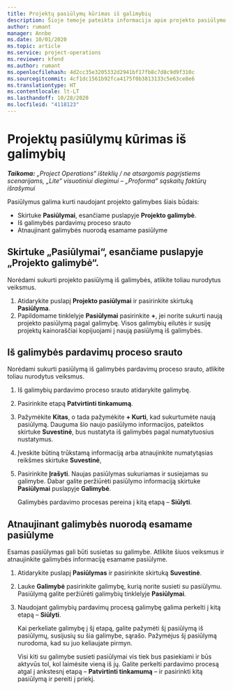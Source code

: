 ```yaml
---
title: Projektų pasiūlymų kūrimas iš galimybių
description: Šioje temoje pateikta informacija apie projekto pasiūlymo kūrimą iš galimybės.
author: rumant
manager: Annbe
ms.date: 10/01/2020
ms.topic: article
ms.service: project-operations
ms.reviewer: kfend
ms.author: rumant
ms.openlocfilehash: 4d2cc35e3205332d2941bf17fb8c7d8c9d9f310c
ms.sourcegitcommit: 4cf1dc1561b92fca4175f0b3813133c5e63ce8e6
ms.translationtype: HT
ms.contentlocale: lt-LT
ms.lasthandoff: 10/28/2020
ms.locfileid: "4118123"
---
```

# <a name="create-project-quotes-from-opportunities"></a>Projektų pasiūlymų kūrimas iš galimybių

_**Taikoma:** „Project Operations“ išteklių / ne atsargomis pagrįstiems scenarijams, „Lite“ visuotiniui diegimui – „Proforma“ sąskaitų faktūrų išrašymui_

Pasiūlymus galima kurti naudojant projekto galimybes šiais būdais:

- Skirtuke **Pasiūlymai**, esančiame puslapyje **Projekto galimybė**.
- Iš galimybės pardavimų proceso srauto
- Atnaujinant galimybės nuorodą esamame pasiūlyme

## <a name="from-the-quotes-tab-of-the-project-opportunity-page"></a>Skirtuke „Pasiūlymai“, esančiame puslapyje „Projekto galimybė“.

Norėdami sukurti projekto pasiūlymą iš galimybės, atlikite toliau nurodytus veiksmus.

1. Atidarykite puslapį **Projekto pasiūlymai** ir pasirinkite skirtuką **Pasiūlyma**. 
2. Papildomame tinklelyje **Pasiūlymai** pasirinkite **+**, jei norite sukurti naują projekto pasiūlymą pagal galimybę. Visos galimybių eilutės ir susiję projektų kainoraščiai kopijuojami į naują pasiūlymą iš galimybės.

## <a name="from-the-opportunity-sales-process-flow"></a>Iš galimybės pardavimų proceso srauto

Norėdami sukurti pasiūlymą iš galimybės pardavimų proceso srauto, atlikite toliau nurodytus veiksmus.

1. Iš galimybių pardavimo proceso srauto atidarykite galimybę.
2. Pasirinkite etapą **Patvirtinti tinkamumą**. 
3. Pažymėkite **Kitas**, o tada pažymėkite **+ Kurti**, kad sukurtumėte naują pasiūlymą. Dauguma šio naujo pasiūlymo informacijos, pateiktos skirtuke **Suvestinė**, bus nustatyta iš galimybės pagal numatytuosius nustatymus. 
4. Įveskite būtiną trūkstamą informaciją arba atnaujinkite numatytąsias reikšmes skirtuke **Suvestinė**,
5. Pasirinkite **Įrašyti**. Naujas pasiūlymas sukuriamas ir susiejamas su galimybe. Dabar galite peržiūrėti pasiūlymo informaciją skirtuke **Pasiūlymai** puslapyje **Galimybė**. 

   Galimybės pardavimo procesas pereina į kitą etapą – **Siūlyti**.


## <a name="by-updating-the-opportunity-reference-on-an-existing-quote"></a>Atnaujinant galimybės nuorodą esamame pasiūlyme

Esamas pasiūlymas gali būti susietas su galimybe. Atlikite šiuos veiksmus ir atnaujinkite galimybės informaciją esamame pasiūlyme.

1. Atidarykite puslapį **Pasiūlymas** ir pasirinkite skirtuką **Suvestinė**.
2. Lauke **Galimybė** pasirinkite galimybę, kurią norite susieti su pasiūlymu. Pasiūlymą galite peržiūrėti galimybių tinklelyje **Pasiūlymai**. 
3. Naudojant galimybių pardavimų procesą galimybę galima perkelti į kitą etapą – **Siūlyti**. 

   Kai perkeliate galimybę į šį etapą, galite pažymėti šį pasiūlymą iš pasiūlymų, susijusių su šia galimybe, sąrašo. Pažymėjus šį pasiūlymą nurodoma, kad su juo keliaujate pirmyn.

   Visi kiti su galimybe susieti pasiūlymai vis tiek bus pasiekiami ir būs aktyvūs tol, kol laimėsite vieną iš jų. Galite perkelti pardavimo procesą atgal į ankstesnį etapą – **Patvirtinti tinkamumą** – ir pasirinkti kitą pasiūlymą ir pereiti į priekį.
